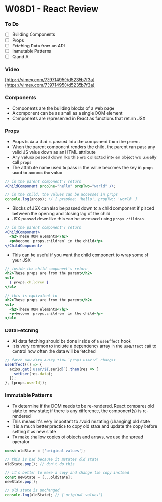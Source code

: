 # W08D1 - React Review

### To Do

- [ ] Building Components
- [ ] Props
- [ ] Fetching Data from an API
- [ ] Immutable Patterns
- [ ] Q and A

### Video

[https://vimeo.com/739714950/d5235b7f3a](https://vimeo.com/739714950/d5235b7f3a)

### Components

- Components are the building blocks of a web page
- A component can be as small as a single DOM element
- Components are represented in React as functions that return JSX

### Props

- Props is data that is passed into the component from the parent
- When the parent component renders the child, the parent can pass any valid JS value down as an HTML attribute
- Any values passed down like this are collected into an object we usually call `props`
- The attribute name used to pass in the value becomes the key in `props` used to access the value

```jsx
// in the parent component's return
<ChildComponent propOne="hello" propTwo="world" />;

// in the child, the values can be accessed in props
console.log(props); // { propOne: 'hello', propTwo: 'world' }
```

- Blocks of JSX can also be passed down to a child component if placed between the opening and closing tag of the child
- JSX passed down like this can be accessed using `props.children`

```jsx
// in the parent component's return
<ChildComponent>
  <h2>These DOM elements</h2>
  <p>become `props.children` in the child</p>
</ChildComponent>
```

- This can be useful if you want the child component to wrap some of your JSX

```jsx
// inside the child component's return
<h2>These props are from the parent</h2>
<ul>
  { props.children }
</ul>

// this is equivalent to
<h2>These props are from the parent</h2>
<ul>
  <h2>These DOM elements</h2>
  <p>become `props.children` in the child</p>
</ul>
```

### Data Fetching

- All data fetching should be done inside of a `useEffect` hook
- It is very common to include a dependency array in the `useEffect` call to control how often the data will be fetched

```js
// fetch new data every time `props.userId` changes
useEffect(() => {
  axios.get(`user/${userId}`).then(res => {
    setUser(res.data);
  });
}, [props.userId]);
```

### Immutable Patterns

- To determine if the DOM needs to be re-rendered, React compares old state to new state; if there is any difference, the component(s) is re-rendered
- This means it's very important to avoid mutating (changing) old state
- It is a much better practice to copy old state and update the copy before setting it as new state
- To make shallow copies of objects and arrays, we use the spread operator

```js
const oldState = ['original values'];

// this is bad because it mutates old state
oldState.pop(); // don't do this

// it's better to make a copy and change the copy instead
const newState = [...oldState];
newState.pop();

// old state is unchanged
console.log(oldState); // ['original values']
```
